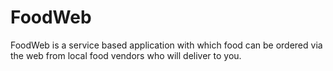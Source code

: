 FoodWeb
=======

FoodWeb is a service based application with which food can be ordered via the web from local food vendors who will deliver to you.
